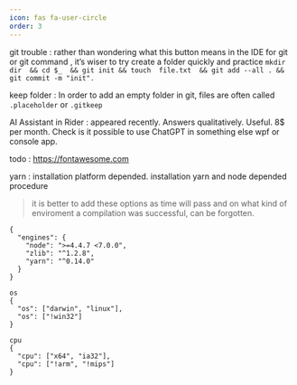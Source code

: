 ```yaml
---
icon: fas fa-user-circle
order: 3
---
```


git trouble
: rather than wondering what this button means in the IDE for git or git command , it’s wiser to try  create  a folder quickly and practice  `mkdir dir  && cd $_  && git init && touch  file.txt  && git add --all . && git commit -m "init".`

keep folder
: In order to add an empty folder in git, files are often called `.placeholder` or `.gitkeep`

AI Assistant in Rider
: appeared recently. Answers qualitatively. Useful. 8$ per month. Check is it possible  to use ChatGPT in something else wpf or console app.

todo
: <https://fontawesome.com>


yarn
: installation platform depended.  installation yarn  and node depended procedure   
> it is better to add these options as time will pass and on what  kind of  enviroment a compilation was successful, can be forgotten.

```
{  
  "engines": {
    "node": ">=4.4.7 <7.0.0",
    "zlib": "^1.2.8",
    "yarn": "^0.14.0"
  }
}

os
{
  "os": ["darwin", "linux"],
  "os": ["!win32"]
}

cpu
{
  "cpu": ["x64", "ia32"],
  "cpu": ["!arm", "!mips"]
}
```




